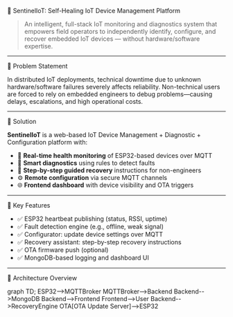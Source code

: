 🚨 SentinelIoT: Self-Healing IoT Device Management Platform

> An intelligent, full-stack IoT monitoring and diagnostics system that empowers field operators to independently identify, configure, and recover embedded IoT devices — without hardware/software expertise.

---

📌 Problem Statement

In distributed IoT deployments, technical downtime due to unknown hardware/software failures severely affects reliability. Non-technical users are forced to rely on embedded engineers to debug problems—causing delays, escalations, and high operational costs.

---

🎯 Solution

**SentinelIoT** is a web-based IoT Device Management + Diagnostic + Configuration platform with:

- 📡 **Real-time health monitoring** of ESP32-based devices over MQTT
- 🧠 **Smart diagnostics** using rules to detect faults
- 🧰 **Step-by-step guided recovery** instructions for non-engineers
- ⚙️ **Remote configuration** via secure MQTT channels
- 🌐 **Frontend dashboard** with device visibility and OTA triggers

---

🧠 Key Features

- ✅ ESP32 heartbeat publishing (status, RSSI, uptime)
- ✅ Fault detection engine (e.g., offline, weak signal)
- ✅ Configurator: update device settings over MQTT
- ✅ Recovery assistant: step-by-step recovery instructions
- ✅ OTA firmware push (optional)
- ✅ MongoDB-based logging and dashboard UI

---

🧱 Architecture Overview

graph TD;
    ESP32-->MQTTBroker
    MQTTBroker-->Backend
    Backend-->MongoDB
    Backend-->Frontend
    Frontend-->User
    Backend-->RecoveryEngine
    OTA[OTA Update Server]-->ESP32
